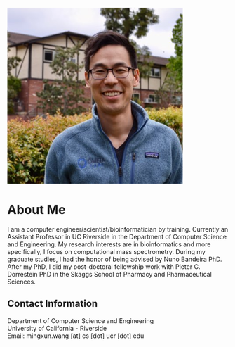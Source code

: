 ![](img/ming.png)

# About Me

I am a computer engineer/scientist/bioinformatician by training. Currently an Assistant Professor in UC Riverside in the Department of Computer Science and Engineering. My research interests are in bioinformatics and more specifically, I focus on computational mass spectrometry. During my graduate studies, I had the honor of being advised by Nuno Bandeira PhD. After my PhD, I did my post-doctoral fellowship work with Pieter C. Dorrestein PhD in the Skaggs School of Pharmacy and Pharmaceutical Sciences. 

## Contact Information

Department of Computer Science and Engineering
<br>
University of California - Riverside
<br>
Email: mingxun.wang [at] cs [dot] ucr [dot] edu
